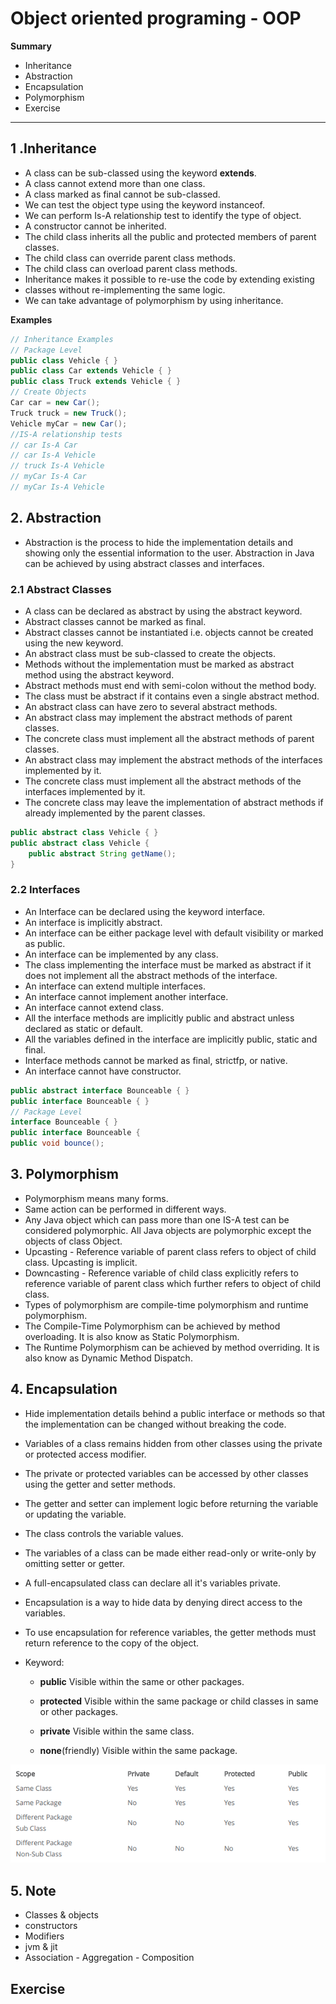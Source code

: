 # Object oriented programing - OOP

**Summary**

- Inheritance
- Abstraction
- Encapsulation
- Polymorphism
- Exercise

---

## 1 .Inheritance 

-  A class can be sub-classed using the keyword **extends**.
- A class cannot extend more than one class.
- A class marked as final cannot be sub-classed.
- We can test the object type using the keyword instanceof.
- We can perform Is-A relationship test to identify the type of object.
- A constructor cannot be inherited.
- The child class inherits all the public and protected members of parent classes.
- The child class can override parent class methods.
- The child class can overload parent class methods.
- Inheritance makes it possible to re-use the code by extending existing
- classes without re-implementing the same logic.
- We can take advantage of polymorphism by using inheritance.

**Examples**

```java
// Inheritance Examples
// Package Level
public class Vehicle { }
public class Car extends Vehicle { }
public class Truck extends Vehicle { }
// Create Objects
Car car = new Car();
Truck truck = new Truck();
Vehicle myCar = new Car();
//IS-A relationship tests
// car Is-A Car
// car Is-A Vehicle
// truck Is-A Vehicle
// myCar Is-A Car
// myCar Is-A Vehicle
```



## 2. Abstraction

- Abstraction is the process to hide the implementation details and showing only the essential information to the user. Abstraction in Java can be achieved by using abstract classes and interfaces.

### 2.1 Abstract Classes

- A class can be declared as abstract by using the abstract keyword.
- Abstract classes cannot be marked as final.
- Abstract classes cannot be instantiated i.e. objects cannot be created using the new keyword.
- An abstract class must be sub-classed to create the objects.
- Methods without the implementation must be marked as abstract method using the abstract keyword.
- Abstract methods must end with semi-colon without the method body.
- The class must be abstract if it contains even a single abstract method.
- An abstract class can have zero to several abstract methods.
- An abstract class may implement the abstract methods of parent classes.
- The concrete class must implement all the abstract methods of parent classes.
- An abstract class may implement the abstract methods of the interfaces implemented by it.
- The concrete class must implement all the abstract methods of the interfaces implemented by it.
- The concrete class may leave the implementation of abstract methods if already implemented by the parent classes.

```java
public abstract class Vehicle { }
public abstract class Vehicle {
	public abstract String getName();
}
```

### 2.2 Interfaces

-  An Interface can be declared using the keyword interface.
-  An interface is implicitly abstract.
-  An interface can be either package level with default visibility or marked as public.
-  An interface can be implemented by any class.
-  The class implementing the interface must be marked as abstract if it does not implement all the abstract methods of the interface.
-  An interface can extend multiple interfaces.
-  An interface cannot implement another interface.
-  An interface cannot extend class.
-  All the interface methods are implicitly public and abstract unless declared as static or default.
-  All the variables defined in the interface are implicitly public, static and final.
-  Interface methods cannot be marked as final, strictfp, or native.
-  An interface cannot have constructor.

```java
public abstract interface Bounceable { }
public interface Bounceable { }
// Package Level
interface Bounceable { }
public interface Bounceable {
public void bounce();
```

## 3. Polymorphism

-  Polymorphism means many forms.
-  Same action can be performed in different ways. 
-  Any Java object which can pass more than one IS-A test can be considered polymorphic. All Java objects are polymorphic except the objects of class Object.
-  Upcasting - Reference variable of parent class refers to object of child class. Upcasting is implicit.
-  Downcasting - Reference variable of child class explicitly refers to reference variable of parent class which further refers to object of child class.
-  Types of polymorphism are compile-time polymorphism and runtime polymorphism.
-  The Compile-Time Polymorphism can be achieved by method overloading. It is also know as Static Polymorphism.
-  The Runtime Polymorphism can be achieved by method overriding. It is also know as Dynamic Method Dispatch.

## 4. Encapsulation

-  Hide implementation details behind a public interface or methods so that the implementation can be changed without breaking the code.

-  Variables of a class remains hidden from other classes using the private or protected access modifier.

-  The private or protected variables can be accessed by other classes using the getter and setter methods.

-  The getter and setter can implement logic before returning the variable or updating the variable.

-  The class controls the variable values.

-  The variables of a class can be made either read-only or write-only by omitting setter or getter.

-  A full-encapsulated class can declare all it's variables private.

-  Encapsulation is a way to hide data by denying direct access to the variables.

-  To use encapsulation for reference variables, the getter methods must return reference to the copy of the object.

- Keyword: 

	- **public** Visible within the same or other packages. 

	- **protected** Visible within the same package or child classes in same or other packages. 

	- **private** Visible within the same class. 

	- **none**(friendly) Visible within the same package.

![image-20221101100049720](README.assets/image-20221101100049720.png)



## 5. Note

- Classes & objects
- constructors
- Modifiers 
- jvm & jit
- Association - Aggregation - Composition

## Exercise

